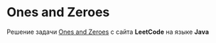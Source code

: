 # Ones and Zeroes
Решение задачи [Ones and Zeroes](https://leetcode.com/problems/ones-and-zeroes/) c сайта **LeetCode** на языке **Java**